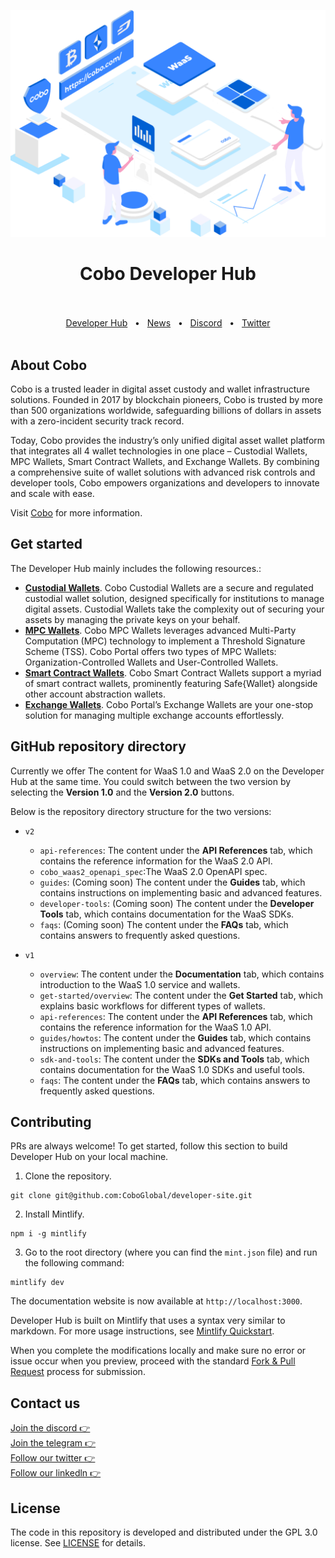 <p align="center">
  <a href="https://www.cobo.com/developers">
    <img src="v1/images/instroduction.png"/>
  </a>
</p>

<div align="center">
  <h1>Cobo Developer Hub</h1>
  <br />
  <br />
  <a href="https://www.cobo.com/developers/v2/api-references/overview/changelog">Developer Hub</a>
  <span>&nbsp;&nbsp;•&nbsp;&nbsp;</span>
  <a href="https://www.cobo.com/news">News</a>
  <span>&nbsp;&nbsp;•&nbsp;&nbsp;</span>
  <a href="https://discord.gg/FaZwQ9WYpj">Discord</a>
  <span>&nbsp;&nbsp;•&nbsp;&nbsp;</span>
  <a href="https://twitter.com/Cobo_Global">Twitter</a>
  <br />
</div>

<br />

## About Cobo
Cobo is a trusted leader in digital asset custody and wallet infrastructure solutions. Founded in 2017 by blockchain pioneers, Cobo is trusted by more than 500 organizations worldwide, safeguarding billions of dollars in assets with a zero-incident security track record.

Today, Cobo provides the industry’s only unified digital asset wallet platform that integrates all 4 wallet technologies in one place – Custodial Wallets, MPC Wallets, Smart Contract Wallets, and Exchange Wallets. By combining a comprehensive suite of wallet solutions with advanced risk controls and developer tools, Cobo empowers organizations and developers to innovate and scale with ease.

Visit [Cobo](https://www.cobo.com) for more information.

## Get started

The Developer Hub mainly includes the following resources.:

- **[Custodial Wallets](https://manuals.cobo.com/en/portal/custodial-wallets/introduction)**. Cobo Custodial Wallets are a secure and regulated custodial wallet solution, designed specifically for institutions to manage digital assets. Custodial Wallets take the complexity out of securing your assets by managing the private keys on your behalf. 
- **[MPC Wallets](https://manuals.cobo.com/en/portal/mpc-wallets/introduction)**. Cobo MPC Wallets leverages advanced Multi-Party Computation (MPC) technology to implement a Threshold Signature Scheme (TSS). Cobo Portal offers two types of MPC Wallets: Organization-Controlled Wallets and User-Controlled Wallets.
- **[Smart Contract Wallets](https://manuals.cobo.com/en/portal/smart-contract-wallets/introduction)**. Cobo Smart Contract Wallets support a myriad of smart contract wallets, prominently featuring Safe{Wallet} alongside other account abstraction wallets. 
- **[Exchange Wallets](https://manuals.cobo.com/en/portal/exchange-wallets/introduction)**. Cobo Portal’s Exchange Wallets are your one-stop solution for managing multiple exchange accounts effortlessly.

## GitHub repository directory
Currently we offer  The content for WaaS 1.0 and WaaS 2.0 on the Developer Hub at the same time. You could switch between the two version by selecting the **Version 1.0** and the **Version 2.0** buttons. 

Below is the repository directory structure for the two versions:

- `v2`
  - `api-references`: The content under the **API References** tab, which contains the reference information for the WaaS 2.0 API.
  - `cobo_waas2_openapi_spec`:The WaaS 2.0 OpenAPI spec.
  - `guides`: (Coming soon) The content under the **Guides** tab, which contains instructions on implementing basic and advanced features.
  - `developer-tools`: (Coming soon) The content under the **Developer Tools** tab, which contains documentation for the WaaS SDKs.
  - `faqs`: (Coming soon) The content under the **FAQs** tab, which contains answers to frequently asked questions.


- `v1`
  - `overview`: The content under the **Documentation** tab, which contains introduction to the WaaS 1.0 service and wallets.
  - `get-started/overview`: The content under the **Get Started** tab, which explains basic workflows for different types of wallets.
  - `api-references`: The content under the **API References** tab, which contains the reference information for the WaaS 1.0 API.
  - `guides/howtos`: The content under the **Guides** tab, which contains instructions on implementing basic and advanced features.
  - `sdk-and-tools`: The content under the **SDKs and Tools** tab, which contains documentation for the WaaS 1.0 SDKs and useful tools.
  - `faqs`: The content under the **FAQs** tab, which contains answers to frequently asked questions.

## Contributing

PRs are always welcome! To get started, follow this section to build Developer Hub on your local machine.

1. Clone the repository.

  ```shell
  git clone git@github.com:CoboGlobal/developer-site.git
  ```

2. Install Mintlify.

  ```shell
  npm i -g mintlify
  ```

3. Go to the root directory (where you can find the `mint.json` file) and run the following command:

  ```shell
  mintlify dev
  ```

The documentation website is now available at `http://localhost:3000`.

Developer Hub is built on Mintlify that uses a syntax very similar to markdown. For more usage instructions, see [Mintlify Quickstart](https://mintlify.com/docs/quickstart).

When you complete the modifications locally and make sure no error or issue occur when you preview, proceed with the standard [Fork & Pull Request](https://gist.github.com/Chaser324/ce0505fbed06b947d962) process for submission.

## Contact us

[Join the discord 👉](https://discord.gg/FaZwQ9WYpj)
<br />
[Join the telegram 👉](https://t.me/coboglobal)
<br />
[Follow our twitter 👉](https://twitter.com/Cobo_Global)
<br />
[Follow our linkedln 👉](https://www.linkedin.com/company/cobo-global/)

## License

The code in this repository is developed and distributed under the
GPL 3.0 license. See [LICENSE](LICENSE) for details.
